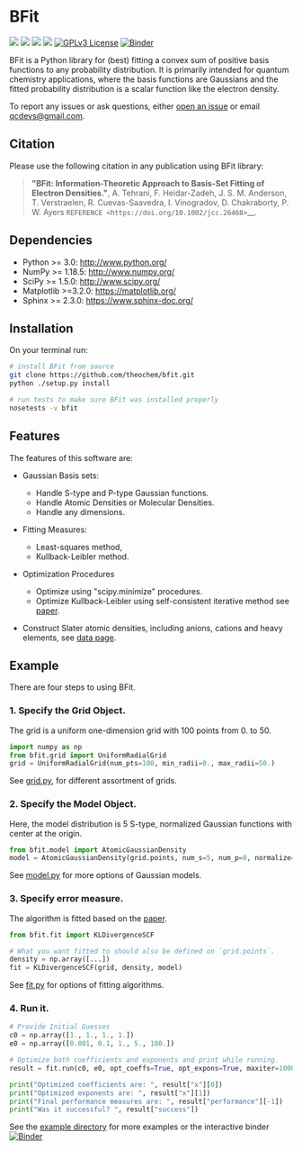 BFit
====
<a href='https://docs.python.org/3.6/'><img src='https://img.shields.io/badge/python-3.6-blue.svg'></a>
<a href='https://docs.python.org/3.7/'><img src='https://img.shields.io/badge/python-3.7-blue.svg'></a>
<a href='https://docs.python.org/3.8/'><img src='https://img.shields.io/badge/python-3.8-blue.svg'></a>
<a href='https://docs.python.org/3.9/'><img src='https://img.shields.io/badge/python-3.9-blue.svg'></a>
[![GPLv3 License](https://img.shields.io/badge/License-GPL%20v3-yellow.svg)](https://opensource.org/licenses/)
[![Binder](https://mybinder.org/badge_logo.svg)](https://mybinder.org/v2/gh/theochem/bfit/master?labpath=%2Fexamples%2F)

BFit is a Python library for (best) fitting a convex sum of positive basis functions to any
probability distribution. It is primarily intended for quantum chemistry applications, where the
basis functions are Gaussians and the fitted probability distribution is a scalar function like
the electron density.

To report any issues or ask questions, either [open an issue](
https://github.com/QuantumElephant/bfit/issues/new) or email [qcdevs@gmail.com]().


Citation
--------
Please use the following citation in any publication using BFit library:

> **"BFit: Information-Theoretic Approach to Basis-Set Fitting of Electron Densities."**,
> A. Tehrani, F. Heidar-Zadeh, J. S. M. Anderson, T. Verstraelen, R. Cuevas-Saavedra,
> I. Vinogradov, D. Chakraborty, P. W. Ayers
> `REFERENCE <https://doi.org/10.1002/jcc.26468>`__.


Dependencies
------------
* Python >= 3.0: http://www.python.org/
* NumPy >= 1.18.5: http://www.numpy.org/
* SciPy >= 1.5.0: http://www.scipy.org/
* Matplotlib >=3.2.0: https://matplotlib.org/
* Sphinx >= 2.3.0: https://www.sphinx-doc.org/


Installation
------------
On your terminal run:

```bash
# install BFit from source
git clone https://github.com/theochem/bfit.git
python ./setup.py install

# run tests to make sure BFit was installed properly
nosetests -v bfit
```


Features
--------

The features of this software are:

* Gaussian Basis sets:
    * Handle S-type and P-type Gaussian functions.
    * Handle Atomic Densities or Molecular Densities. 
    * Handle any dimensions.

* Fitting Measures:
    * Least-squares method,
    * Kullback-Leibler method.

* Optimization Procedures
    * Optimize using "scipy.minimize" procedures.
    * Optimize Kullback-Leibler using self-consistent iterative method see [paper](#citing).

* Construct Slater atomic densities, including anions, cations and heavy elements, see [data page](data/README.md).


## Example
There are four steps to using BFit.

### 1. Specify the Grid Object.
The grid is a uniform one-dimension grid with 100 points from 0. to 50.
```python
import numpy as np
from bfit.grid import UniformRadialGrid
grid = UniformRadialGrid(num_pts=100, min_radii=0., max_radii=50.)
```
See [grid.py](bfit/grid.py), for different assortment of grids.

### 2. Specify the Model Object.
Here, the model distribution is 5 S-type, normalized Gaussian functions with center at the origin.
```python
from bfit.model import AtomicGaussianDensity
model = AtomicGaussianDensity(grid.points, num_s=5, num_p=0, normalize=True)
```
See [model.py](bfit/model.py) for more options of Gaussian models.

### 3. Specify error measure.
The algorithm is fitted based on the [paper](#citing).
```python
from bfit.fit import KLDivergenceSCF

# What you want fitted to should also be defined on `grid.points`.
density = np.array([...]) 
fit = KLDivergenceSCF(grid, density, model)
```
See [fit.py](bfit/fit.py) for options of fitting algorithms.

### 4. Run it.
```python
# Provide Initial Guesses
c0 = np.array([1., 1., 1., 1.])
e0 = np.array([0.001, 0.1, 1., 5., 100.])

# Optimize both coefficients and exponents and print while running.
result = fit.run(c0, e0, opt_coeffs=True, opt_expons=True, maxiter=1000, disp=True)

print("Optimized coefficients are: ", result["x"][0])
print("Optimized exponents are: ", result["x"][1])
print("Final performance measures are: ", result["performance"][-1])
print("Was it successful? ", result["success"])
```
See the [example directory](examples/) for more examples or the interactive binder 
[![Binder](https://mybinder.org/badge_logo.svg)](https://mybinder.org/v2/gh/theochem/bfit/master?labpath=%2Fexamples%2F)
